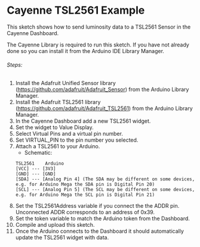 # Cayenne TSL2561 Example

This sketch shows how to send luminosity data to a TSL2561 Sensor in the Cayenne Dashboard.

The Cayenne Library is required to run this sketch. If you have not already done so you can install it from the Arduino IDE Library Manager.

###### Steps:
1. Install the Adafruit Unified Sensor library (https://github.com/adafruit/Adafruit_Sensor) from the Arduino Library Manager.
2. Install the Adafruit TSL2561 library (https://github.com/adafruit/Adafruit_TSL2561) from the Arduino Library Manager.
3. In the Cayenne Dashboard add a new TSL2561 widget.
4. Set the widget to Value Display.
5. Select Virtual Pins and a virtual pin number.
6. Set VIRTUAL_PIN to the pin number you selected.
7. Attach a TSL2561 to your Arduino.
   * Schematic:
   ```
   TSL2561    Arduino
   [VCC] --- [3V3]
   [GND] --- [GND]
   [SDA] --- [Analog Pin 4] (The SDA may be different on some devices, e.g. for Arduino Mega the SDA pin is Digital Pin 20)
   [SCL] --- [Analog Pin 5] (The SCL may be different on some devices, e.g. for Arduino Mega the SCL pin is Digital Pin 21)
   ```
8. Set the TSL2561Address variable if you connect the the ADDR pin. Unconnected ADDR corresponds to an address of 0x39.
9. Set the token variable to match the Arduino token from the Dashboard.
10. Compile and upload this sketch.
11. Once the Arduino connects to the Dashboard it should automatically update the TSL2561 widget with data.